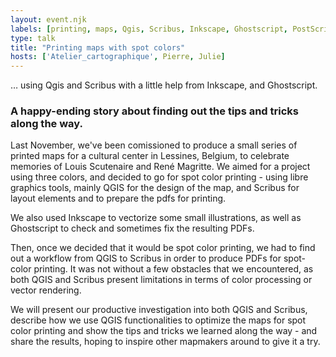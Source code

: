 ```yaml
---
layout: event.njk
labels: [printing, maps, Qgis, Scribus, Inkscape, Ghostscript, PostScript, toolbox]
type: talk
title: "Printing maps with spot colors"
hosts: ['Atelier_cartographique', Pierre, Julie]
---
```



… using Qgis and Scribus with a little help from Inkscape, and Ghostscript.

### A happy-ending story about finding out the tips and tricks along the way.

Last November, we've been comissioned to produce a small series of printed
maps for a cultural center in Lessines, Belgium, to celebrate memories of
Louis Scutenaire and René Magritte. We aimed for a project using three colors,
and decided to go for spot color printing - using libre graphics tools, mainly
QGIS for the design of the map, and Scribus for layout elements and to prepare
the pdfs for printing.

We also used Inkscape to vectorize some small illustrations, as well as
Ghostscript to check and sometimes fix the resulting PDFs.

Then, once we decided that it would be spot color printing, we had to find
out a workflow from QGIS to Scribus in order to produce PDFs for spot-color
printing. It was not without a few obstacles that we encountered, as both
QGIS and Scribus present limitations in terms of color processing or vector
rendering.

We will present our productive investigation into both QGIS and Scribus,
describe how we use QGIS functionalities to optimize the maps for spot color
printing and show the tips and tricks we learned along the way - and share
the results, hoping to inspire other mapmakers around to give it a try.

